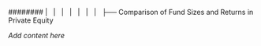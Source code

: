 ######## |   |   |   |   |   |   |   ├── Comparison of Fund Sizes and Returns in Private Equity

*Add content here*